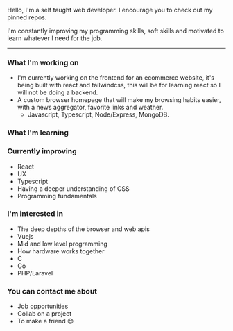 Hello, I'm a self taught web developer. I encourage you to check out my pinned repos.

I'm constantly improving my programming skills, soft skills and motivated to learn whatever I need for the job. 

---

### What I'm working on
- I'm currently working on the frontend for an ecommerce website, it's being built with react and tailwindcss, this will be for learning react so I will not be doing a backend.
- A custom browser homepage that will make my browsing habits easier, with a news aggregator, favorite links and weather. 
  - Javascript, Typescript, Node/Express, MongoDB.

### What I'm learning
### Currently improving
  - React
  - UX
  - Typescript
  - Having a deeper understanding of CSS
  - Programming fundamentals

### I'm interested in
- The deep depths of the browser and web apis
- Vuejs
- Mid and low level programming
- How hardware works together
- C
- Go
- PHP/Laravel

### You can contact me about
- Job opportunities
- Collab on a project
- To make a friend 😊
